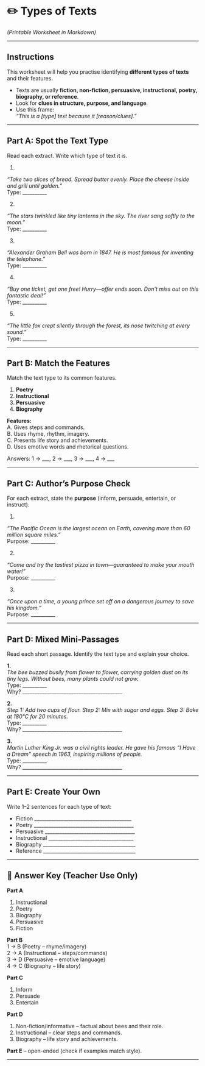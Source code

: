 # ✏️  Types of Texts  
*(Printable Worksheet in Markdown)*

---

## Instructions  
This worksheet will help you practise identifying **different types of texts** and their features.  
- Texts are usually **fiction, non-fiction, persuasive, instructional, poetry, biography, or reference**.  
- Look for **clues in structure, purpose, and language**.  
- Use this frame:  
  *“This is a [type] text because it [reason/clues].”*  

---

## Part A: Spot the Text Type  
Read each extract. Write which type of text it is.  

1.  
*“Take two slices of bread. Spread butter evenly. Place the cheese inside and grill until golden.”*  
Type: __________  

2.  
*“The stars twinkled like tiny lanterns in the sky. The river sang softly to the moon.”*  
Type: __________  

3.  
*“Alexander Graham Bell was born in 1847. He is most famous for inventing the telephone.”*  
Type: __________  

4.  
*“Buy one ticket, get one free! Hurry—offer ends soon. Don’t miss out on this fantastic deal!”*  
Type: __________  

5.  
*“The little fox crept silently through the forest, its nose twitching at every sound.”*  
Type: __________  

---

## Part B: Match the Features  
Match the text type to its common features.  

1. **Poetry**  
2. **Instructional**  
3. **Persuasive**  
4. **Biography**  

**Features:**  
A. Gives steps and commands.  
B. Uses rhyme, rhythm, imagery.  
C. Presents life story and achievements.  
D. Uses emotive words and rhetorical questions.  

Answers: 1 → ___, 2 → ___, 3 → ___, 4 → ___  

---

## Part C: Author’s Purpose Check  
For each extract, state the **purpose** (inform, persuade, entertain, or instruct).  

1.  
*“The Pacific Ocean is the largest ocean on Earth, covering more than 60 million square miles.”*  
Purpose: __________  

2.  
*“Come and try the tastiest pizza in town—guaranteed to make your mouth water!”*  
Purpose: __________  

3.  
*“Once upon a time, a young prince set off on a dangerous journey to save his kingdom.”*  
Purpose: __________  

---

## Part D: Mixed Mini-Passages  
Read each short passage. Identify the text type and explain your choice.  

**1.**  
*The bee buzzed busily from flower to flower, carrying golden dust on its tiny legs. Without bees, many plants could not grow.*  
Type: __________  
Why? _________________________________________  

**2.**  
*Step 1: Add two cups of flour. Step 2: Mix with sugar and eggs. Step 3: Bake at 180°C for 20 minutes.*  
Type: __________  
Why? _________________________________________  

**3.**  
*Martin Luther King Jr. was a civil rights leader. He gave his famous “I Have a Dream” speech in 1963, inspiring millions of people.*  
Type: __________  
Why? _________________________________________  

---

## Part E: Create Your Own  
Write 1–2 sentences for each type of text:  

- Fiction ________________________________________  
- Poetry _________________________________________  
- Persuasive _____________________________________  
- Instructional ___________________________________  
- Biography ______________________________________  
- Reference ______________________________________  

---

## 📝 Answer Key (Teacher Use Only)

**Part A**  
1. Instructional  
2. Poetry  
3. Biography  
4. Persuasive  
5. Fiction  

**Part B**  
1 → B (Poetry – rhyme/imagery)  
2 → A (Instructional – steps/commands)  
3 → D (Persuasive – emotive language)  
4 → C (Biography – life story)  

**Part C**  
1. Inform  
2. Persuade  
3. Entertain  

**Part D**  
1. Non-fiction/informative – factual about bees and their role.  
2. Instructional – clear steps and commands.  
3. Biography – life story and achievements.  

**Part E** – open-ended (check if examples match style).  

---
